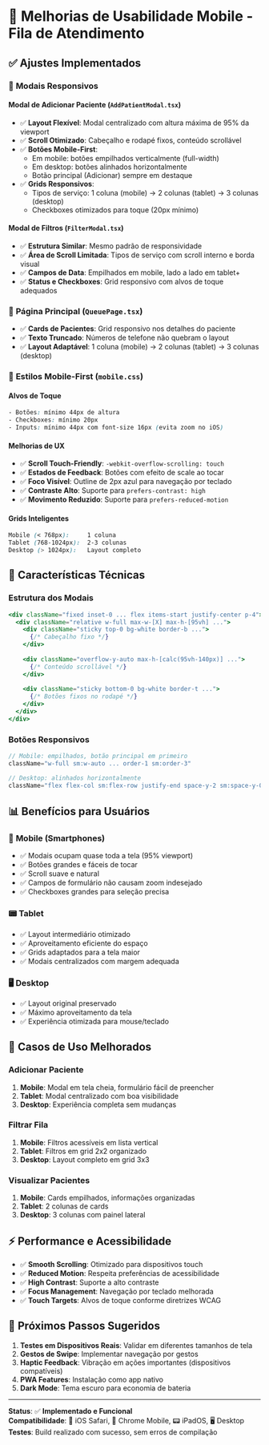 # 📱 Melhorias de Usabilidade Mobile - Fila de Atendimento

## ✅ Ajustes Implementados

### 🔧 **Modais Responsivos**

#### Modal de Adicionar Paciente (`AddPatientModal.tsx`)
- ✅ **Layout Flexível**: Modal centralizado com altura máxima de 95% da viewport
- ✅ **Scroll Otimizado**: Cabeçalho e rodapé fixos, conteúdo scrollável
- ✅ **Botões Mobile-First**: 
  - Em mobile: botões empilhados verticalmente (full-width)
  - Em desktop: botões alinhados horizontalmente
  - Botão principal (Adicionar) sempre em destaque
- ✅ **Grids Responsivos**: 
  - Tipos de serviço: 1 coluna (mobile) → 2 colunas (tablet) → 3 colunas (desktop)
  - Checkboxes otimizados para toque (20px mínimo)

#### Modal de Filtros (`FilterModal.tsx`)
- ✅ **Estrutura Similar**: Mesmo padrão de responsividade
- ✅ **Área de Scroll Limitada**: Tipos de serviço com scroll interno e borda visual
- ✅ **Campos de Data**: Empilhados em mobile, lado a lado em tablet+
- ✅ **Status e Checkboxes**: Grid responsivo com alvos de toque adequados

### 📱 **Página Principal (`QueuePage.tsx`)**
- ✅ **Cards de Pacientes**: Grid responsivo nos detalhes do paciente
- ✅ **Texto Truncado**: Números de telefone não quebram o layout
- ✅ **Layout Adaptável**: 1 coluna (mobile) → 2 colunas (tablet) → 3 colunas (desktop)

### 🎨 **Estilos Mobile-First (`mobile.css`)**

#### Alvos de Toque
```css
- Botões: mínimo 44px de altura
- Checkboxes: mínimo 20px
- Inputs: mínimo 44px com font-size 16px (evita zoom no iOS)
```

#### Melhorias de UX
- ✅ **Scroll Touch-Friendly**: `-webkit-overflow-scrolling: touch`
- ✅ **Estados de Feedback**: Botões com efeito de scale ao tocar
- ✅ **Foco Visível**: Outline de 2px azul para navegação por teclado
- ✅ **Contraste Alto**: Suporte para `prefers-contrast: high`
- ✅ **Movimento Reduzido**: Suporte para `prefers-reduced-motion`

#### Grids Inteligentes
```css
Mobile (< 768px):     1 coluna
Tablet (768-1024px):  2-3 colunas
Desktop (> 1024px):   Layout completo
```

## 🔧 **Características Técnicas**

### Estrutura dos Modais
```jsx
<div className="fixed inset-0 ... flex items-start justify-center p-4">
  <div className="relative w-full max-w-[X] max-h-[95vh] ...">
    <div className="sticky top-0 bg-white border-b ...">
      {/* Cabeçalho fixo */}
    </div>
    
    <div className="overflow-y-auto max-h-[calc(95vh-140px)] ...">
      {/* Conteúdo scrollável */}
    </div>
    
    <div className="sticky bottom-0 bg-white border-t ...">
      {/* Botões fixos no rodapé */}
    </div>
  </div>
</div>
```

### Botões Responsivos
```jsx
// Mobile: empilhados, botão principal em primeiro
className="w-full sm:w-auto ... order-1 sm:order-3"

// Desktop: alinhados horizontalmente
className="flex flex-col sm:flex-row justify-end space-y-2 sm:space-y-0 sm:space-x-2"
```

## 📊 **Benefícios para Usuários**

### 📱 **Mobile (Smartphones)**
- ✅ Modais ocupam quase toda a tela (95% viewport)
- ✅ Botões grandes e fáceis de tocar
- ✅ Scroll suave e natural
- ✅ Campos de formulário não causam zoom indesejado
- ✅ Checkboxes grandes para seleção precisa

### 📟 **Tablet**
- ✅ Layout intermediário otimizado
- ✅ Aproveitamento eficiente do espaço
- ✅ Grids adaptados para a tela maior
- ✅ Modais centralizados com margem adequada

### 🖥️ **Desktop**
- ✅ Layout original preservado
- ✅ Máximo aproveitamento da tela
- ✅ Experiência otimizada para mouse/teclado

## 🎯 **Casos de Uso Melhorados**

### Adicionar Paciente
1. **Mobile**: Modal em tela cheia, formulário fácil de preencher
2. **Tablet**: Modal centralizado com boa visibilidade
3. **Desktop**: Experiência completa sem mudanças

### Filtrar Fila
1. **Mobile**: Filtros acessíveis em lista vertical
2. **Tablet**: Filtros em grid 2x2 organizado
3. **Desktop**: Layout completo em grid 3x3

### Visualizar Pacientes
1. **Mobile**: Cards empilhados, informações organizadas
2. **Tablet**: 2 colunas de cards
3. **Desktop**: 3 colunas com painel lateral

## ⚡ **Performance e Acessibilidade**

- ✅ **Smooth Scrolling**: Otimizado para dispositivos touch
- ✅ **Reduced Motion**: Respeita preferências de acessibilidade
- ✅ **High Contrast**: Suporte a alto contraste
- ✅ **Focus Management**: Navegação por teclado melhorada
- ✅ **Touch Targets**: Alvos de toque conforme diretrizes WCAG

## 🚀 **Próximos Passos Sugeridos**

1. **Testes em Dispositivos Reais**: Validar em diferentes tamanhos de tela
2. **Gestos de Swipe**: Implementar navegação por gestos
3. **Haptic Feedback**: Vibração em ações importantes (dispositivos compatíveis)
4. **PWA Features**: Instalação como app nativo
5. **Dark Mode**: Tema escuro para economia de bateria

---

**Status**: ✅ **Implementado e Funcional**  
**Compatibilidade**: 📱 iOS Safari, 🤖 Chrome Mobile, 📟 iPadOS, 🖥️ Desktop  
**Testes**: Build realizado com sucesso, sem erros de compilação
